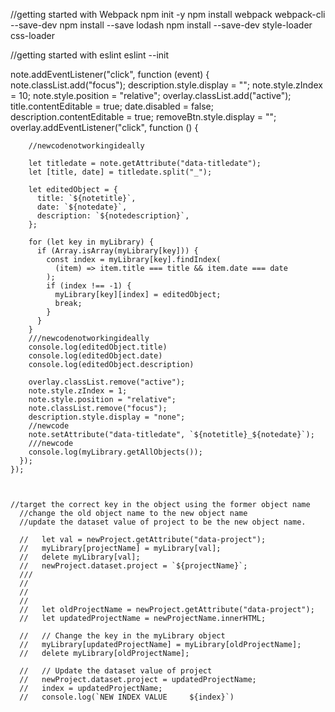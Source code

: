 
//getting started with Webpack
npm init -y
npm install webpack webpack-cli --save-dev
npm install --save lodash
npm install --save-dev style-loader css-loader

//getting started with eslint
eslint --init

note.addEventListener("click", function (event) {
      note.classList.add("focus");
      description.style.display = "";
      note.style.zIndex = 10;
      note.style.position = "relative";
      overlay.classList.add("active");
      title.contentEditable = true;
      date.disabled = false;
      description.contentEditable = true;
      removeBtn.style.display = "";
      overlay.addEventListener("click", function () {

        //newcodenotworkingideally

        let titledate = note.getAttribute("data-titledate");
        let [title, date] = titledate.split("_");

        let editedObject = {
          title: `${notetitle}`,
          date: `${notedate}`,
          description: `${notedescription}`,
        };

        for (let key in myLibrary) {
          if (Array.isArray(myLibrary[key])) {
            const index = myLibrary[key].findIndex(
              (item) => item.title === title && item.date === date
            );
            if (index !== -1) {
              myLibrary[key][index] = editedObject;
              break;
            }
          }
        }
        ///newcodenotworkingideally
        console.log(editedObject.title)
        console.log(editedObject.date)
        console.log(editedObject.description)

        overlay.classList.remove("active");
        note.style.zIndex = 1;
        note.style.position = "relative";
        note.classList.remove("focus");
        description.style.display = "none";
        //newcode
        note.setAttribute("data-titledate", `${notetitle}_${notedate}`);
        ///newcode
        console.log(myLibrary.getAllObjects());
      });
    });



    //target the correct key in the object using the former object name
      //change the old object name to the new object name
      //update the dataset value of project to be the new object name.

      //   let val = newProject.getAttribute("data-project");
      //   myLibrary[projectName] = myLibrary[val];
      //   delete myLibrary[val];
      //   newProject.dataset.project = `${projectName}`;
      ///
      //
      //
      //
      //   let oldProjectName = newProject.getAttribute("data-project");
      //   let updatedProjectName = newProjectName.innerHTML;

      //   // Change the key in the myLibrary object
      //   myLibrary[updatedProjectName] = myLibrary[oldProjectName];
      //   delete myLibrary[oldProjectName];

      //   // Update the dataset value of project
      //   newProject.dataset.project = updatedProjectName;
      //   index = updatedProjectName;
      //   console.log(`NEW INDEX VALUE     ${index}`)